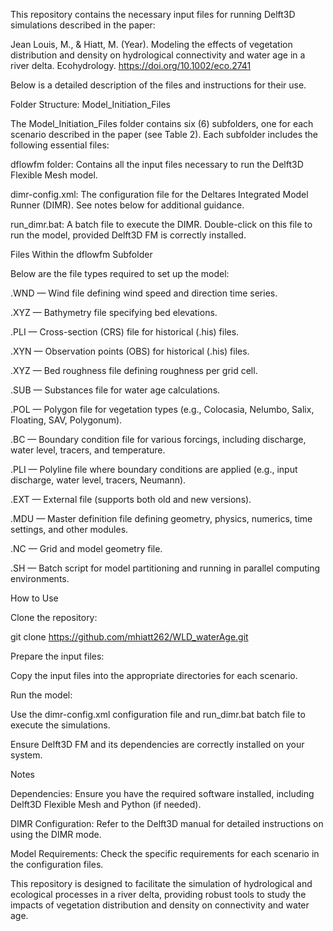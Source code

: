 This repository contains the necessary input files for running Delft3D simulations described in the paper:

Jean Louis, M., & Hiatt, M. (Year). Modeling the effects of vegetation distribution and density on hydrological connectivity and water age in a river delta. Ecohydrology. https://doi.org/10.1002/eco.2741

Below is a detailed description of the files and instructions for their use.

Folder Structure: Model_Initiation_Files

The Model_Initiation_Files folder contains six (6) subfolders, one for each scenario described in the paper (see Table 2). Each subfolder includes the following essential files:

dflowfm folder: Contains all the input files necessary to run the Delft3D Flexible Mesh model.

dimr-config.xml: The configuration file for the Deltares Integrated Model Runner (DIMR). See notes below for additional guidance.

run_dimr.bat: A batch file to execute the DIMR. Double-click on this file to run the model, provided Delft3D FM is correctly installed.

Files Within the dflowfm Subfolder

Below are the file types required to set up the model:

.WND — Wind file defining wind speed and direction time series.

.XYZ — Bathymetry file specifying bed elevations.

.PLI — Cross-section (CRS) file for historical (.his) files.

.XYN — Observation points (OBS) for historical (.his) files.

.XYZ — Bed roughness file defining roughness per grid cell.

.SUB — Substances file for water age calculations.

.POL — Polygon file for vegetation types (e.g., Colocasia, Nelumbo, Salix, Floating, SAV, Polygonum).

.BC — Boundary condition file for various forcings, including discharge, water level, tracers, and temperature.

.PLI — Polyline file where boundary conditions are applied (e.g., input discharge, water level, tracers, Neumann).

.EXT — External file (supports both old and new versions).

.MDU — Master definition file defining geometry, physics, numerics, time settings, and other modules.

.NC — Grid and model geometry file.

.SH — Batch script for model partitioning and running in parallel computing environments.

How to Use

Clone the repository:

git clone https://github.com/mhiatt262/WLD_waterAge.git

Prepare the input files:

Copy the input files into the appropriate directories for each scenario.

Run the model:

Use the dimr-config.xml configuration file and run_dimr.bat batch file to execute the simulations.

Ensure Delft3D FM and its dependencies are correctly installed on your system.

Notes

Dependencies: Ensure you have the required software installed, including Delft3D Flexible Mesh and Python (if needed).

DIMR Configuration: Refer to the Delft3D manual for detailed instructions on using the DIMR mode.

Model Requirements: Check the specific requirements for each scenario in the configuration files.

This repository is designed to facilitate the simulation of hydrological and ecological processes in a river delta, providing robust tools to study the impacts of vegetation distribution and density on connectivity and water age.

